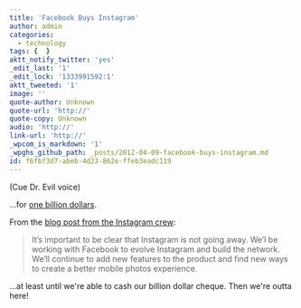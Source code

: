```yaml
---
title: 'Facebook Buys Instagram'
author: admin
categories:
  - technology
tags: {  }
aktt_notify_twitter: 'yes'
_edit_last: '1'
_edit_lock: '1333991592:1'
aktt_tweeted: '1'
image: ''
quote-author: Unknown
quote-url: 'http://'
quote-copy: Unknown
audio: 'http://'
link-url: 'http://'
_wpcom_is_markdown: '1'
_wpghs_github_path: _posts/2012-04-09-facebook-buys-instagram.md
id: f6fbf3d7-abeb-4d23-862e-ffeb3eadc119
---
```

<p>(Cue Dr. Evil voice)</p>
<p>...for <a href="http://www.theverge.com/2012/4/9/2936375/facebook-buys-instagram">one billion dollars</a>.</p>
<p>From the <a href="http://blog.instagram.com/post/20785013897/instagram-facebook">blog post from the Instagram crew</a>:</p>
<blockquote><p>
  It’s important to be clear that Instagram is not going away. We’l be working with Facebook to evolve Instagram and build the network. We’ll continue to add new features to the product and find new ways to create a better mobile photos experience.
</p></blockquote>
<p>...at least until we're able to cash our billion dollar cheque. Then we're outta here!</p>
